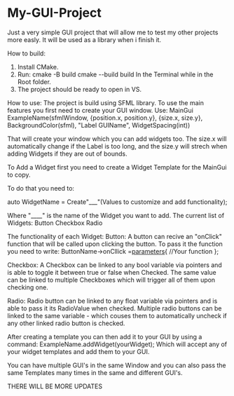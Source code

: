 # My-GUI-Project
Just a very simple GUI project that will allow me to test my other projects more easly. It will be used as a library when i finish it.

How to build:
1. Install CMake.
2. Run:
cmake -B build
cmake --build build
In the Terminal while in the Root folder.
3. The project should be ready to open in VS.

How to use:
The project is build using SFML library.
To use the main features you first need to create your GUI window.
Use:
  MainGui ExampleName(sfmlWindow, {position.x, position.y}, {size.x, size.y}, BackgroundColor(sfml), "Label GUIName", WidgetSpacing(int))
  
That will create your window which you can add widgets too.
The size.x will automatically change if the Label is too long, and the size.y will strech when adding Widgets if they are out of bounds.

To Add a Widget first you need to create a Widget Template for the MainGui to copy.

To do that you need to:

auto WidgetName = Create"___"(Values to customize and add functionality);

Where "____" is the name of the Widget you want to add.
The current list of Widgets:
  Button
  Checkbox
  Radio

The functionality of each Widget:
  Button:
  A button can recive an "onClick" function that will be called upon clicking the button.
  To pass it the function you need to write:
  ButtonName->onCllick =[parameters](){
    //Your function
  };

  Checkbox:
  A Checkbox can be linked to any bool variable via pointers and is able to toggle it between true or false when Checked.
  The same value can be linked to multiple Checkboxes which will trigger all of them upon checking one.

  Radio:
  Radio button can be linked to any float variable via pointers and is able to pass it its RadioValue when checked.
  Multiple radio buttons can be linked to the same variable - which couses them to automatically uncheck if any other linked radio button is checked.

After creating a template you can then add it to your GUI by using a command:
  ExampleName.addWidget(yourWidget);
Which will accept any of your widget templates and add them to your GUI.

You can have multiple GUI's in the same Window and you can also pass the same Templates many times in the same and different GUI's.

THERE WILL BE MORE UPDATES

